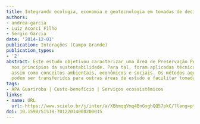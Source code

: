 ```yaml
---
title: Integrando ecologia, economia e geotecnologia em tomadas de decisão
authors:
- andrea-garcia
- Luiz Acorci Filho
- Sergio Garcia
date: '2014-12-01'
publication: Interações (Campo Grande)
publication_types:
- '2'
abstract: Este estudo objetivou caracterizar uma Área de Preservação Permanente baseando-se
  nos princípios da sustentabilidade. Para tal, foram aplicadas técnicas de geotecnologia,
  assim como conceitos ambientais, econômicos e sociais. Os métodos aqui utilizados
  podem ser transferidos para outras áreas de estudo e facilitar tomadas de decisões.
tags:
- APA Guariroba | Custo-benefício | Serviços ecossistêmicos
links:
- name: URL
  url: https://www.scielo.br/j/inter/a/XBhmqqVmq4BnGxghQQ57pkC/?lang=pt
doi: 10.1590/S1518-70122014000200015
---
```

